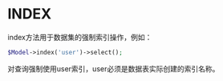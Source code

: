 # INDEX


index方法用于数据集的强制索引操作，例如：

```php
$Model->index('user')->select();
```

对查询强制使用user索引，user必须是数据表实际创建的索引名称。
